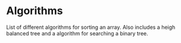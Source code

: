 # Algorithms

List of different algorithms for sorting an array.
Also includes a heigh balanced tree and a algorithm for searching a binary tree.

